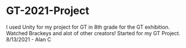 # GT-2021-Project
I used Unity for my project for GT in 8th grade for the GT exhibition. Watched Brackeys and alot of other creators!
Started for my GT Project. 8/13/2021 - Alan C 
